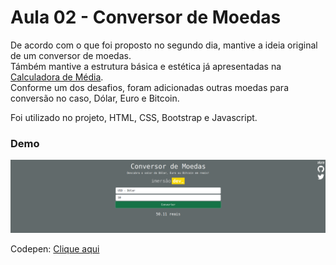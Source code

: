 # Aula 02 - Conversor de Moedas 
  
De acordo com o que foi proposto no segundo dia, mantive a ideia original de um conversor de moedas.  
Támbém mantive a estrutura básica e estética já apresentadas na [Calculadora de Média](https://github.com/netosantanx/imersao-dev/tree/main/dia1calcularMedia).  
Conforme um dos desafios, foram adicionadas outras moedas para conversão  no caso, Dólar, Euro e Bitcoin.    
  
Foi utilizado no projeto, HTML, CSS, Bootstrap e Javascript.  
  
### Demo

![Demonstração do projeto](img/view.png)
  
Codepen: [Clique aqui](https://codepen.io/netosantanx/pen/ZEagNKj)
